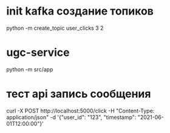 
# init kafka создание топиков
python -m create_topic user_clicks 3 2


# ugc-service
python -m src/app


# тест api запись сообщения
curl -X POST http://localhost:5000/click -H "Content-Type: application/json" -d '{"user_id": "123", "timestamp": "2021-06-01T12:00:00"}'
